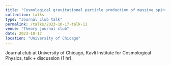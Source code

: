 ```yaml
---
title: "Cosmological gravitational particle production of massive spin-2 particles"
collection: talks
type: "Journal club talk"
permalink: /talks/2023-10-17-talk-11
venue: "Theory journal club"
date: 2023-10-17
location: "University of Chicago"
---
```


Journal club at University of Chicago, Kavli Institute for Cosmological Physics, talk + discussion (1 hr).
